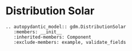 # Distribution Solar

```{eval-rst}
.. autopydantic_model:: gdm.DistributionSolar
   :members: __init__
   :inherited-members: Component
   :exclude-members: example, validate_fields
```